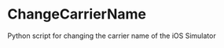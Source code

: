 ChangeCarrierName
=================

Python script for changing the carrier name of the iOS Simulator
